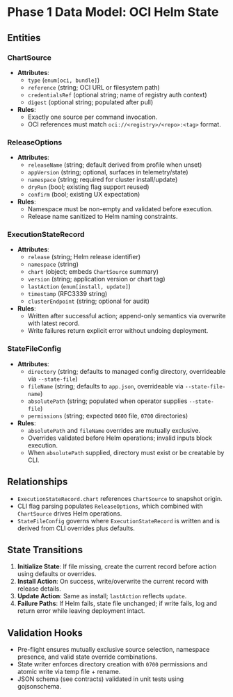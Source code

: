 # Phase 1 Data Model: OCI Helm State

## Entities

### ChartSource
- **Attributes**:
  - `type` (`enum[oci, bundle]`)
  - `reference` (string; OCI URL or filesystem path)
  - `credentialsRef` (optional string; name of registry auth context)
  - `digest` (optional string; populated after pull)
- **Rules**:
  - Exactly one source per command invocation.
  - OCI references must match `oci://<registry>/<repo>:<tag>` format.

### ReleaseOptions
- **Attributes**:
  - `releaseName` (string; default derived from profile when unset)
  - `appVersion` (string; optional, surfaces in telemetry/state)
  - `namespace` (string; required for cluster install/update)
  - `dryRun` (bool; existing flag support reused)
  - `confirm` (bool; existing UX expectation)
- **Rules**:
  - Namespace must be non-empty and validated before execution.
  - Release name sanitized to Helm naming constraints.

### ExecutionStateRecord
- **Attributes**:
  - `release` (string; Helm release identifier)
  - `namespace` (string)
  - `chart` (object; embeds `ChartSource` summary)
  - `version` (string; application version or chart tag)
  - `lastAction` (`enum[install, update]`)
  - `timestamp` (RFC3339 string)
  - `clusterEndpoint` (string; optional for audit)
- **Rules**:
  - Written after successful action; append-only semantics via overwrite with latest record.
  - Write failures return explicit error without undoing deployment.

### StateFileConfig
- **Attributes**:
  - `directory` (string; defaults to managed config directory, overrideable via `--state-file`)
  - `fileName` (string; defaults to `app.json`, overrideable via `--state-file-name`)
  - `absolutePath` (string; populated when operator supplies `--state-file`)
  - `permissions` (string; expected `0600` file, `0700` directories)
- **Rules**:
  - `absolutePath` and `fileName` overrides are mutually exclusive.
  - Overrides validated before Helm operations; invalid inputs block execution.
  - When `absolutePath` supplied, directory must exist or be creatable by CLI.

## Relationships
- `ExecutionStateRecord.chart` references `ChartSource` to snapshot origin.
- CLI flag parsing populates `ReleaseOptions`, which combined with `ChartSource` drives Helm operations.
- `StateFileConfig` governs where `ExecutionStateRecord` is written and is derived from CLI overrides plus defaults.

## State Transitions
1. **Initialize State**: If file missing, create the current record before action using defaults or overrides.
2. **Install Action**: On success, write/overwrite the current record with release details.
3. **Update Action**: Same as install; `lastAction` reflects `update`.
4. **Failure Paths**: If Helm fails, state file unchanged; if write fails, log and return error while leaving deployment intact.

## Validation Hooks
- Pre-flight ensures mutually exclusive source selection, namespace presence, and valid state override combinations.
- State writer enforces directory creation with `0700` permissions and atomic write via temp file + rename.
- JSON schema (see contracts) validated in unit tests using gojsonschema.
